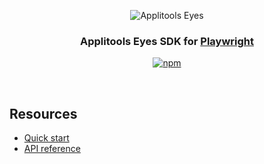 <div align="center">

![Applitools Eyes](https://i.ibb.co/3hWJK68/applitools-eyes-logo.png)
### Applitools Eyes SDK for [Playwright](https://playwright.dev/)
[![npm](https://img.shields.io/npm/v/@applitools/eyes-playwright.svg?style=for-the-badge)](https://www.npmjs.com/package/@applitools/eyes-playwright)

</div>
<br/>

## Resources
- [Quick start](https://applitools.com/tutorials/playwright)
- [API reference](https://applitools.com/tutorials/playwright/api/overview)
